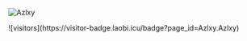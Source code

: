 <p align="left"> <img src="https://komarev.com/ghpvc/?username=Azlxy" alt="Azlxy" /> </p>
 ![visitors](https://visitor-badge.laobi.icu/badge?page_id=Azlxy.Azlxy)

<!--
**Azlxy/Azlxy** is a ✨ _special_ ✨ repository because its `README.md` (this file) appears on your GitHub profile.

Here are some ideas to get you started:

- 📫 How to reach me: Azlxy#0001 @ Discord
- 😄 Pronouns: He/Him
- ⚡ Fun fact: Racecar reversed is racecar.
-->
